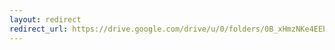 ```yaml
---
layout: redirect
redirect_url: https://drive.google.com/drive/u/0/folders/0B_xHmzNKe4EEb083emxTM3ItYVE
---
```

